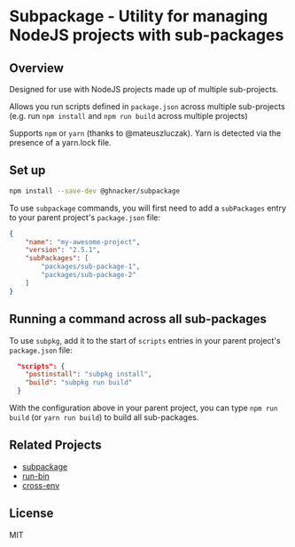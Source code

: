 # Subpackage - Utility for managing NodeJS projects with sub-packages

## Overview

Designed for use with NodeJS projects made up of multiple sub-projects.

Allows you run scripts defined in `package.json` across multiple sub-projects
(e.g. run `npm install` and `npm run build` across multiple projects)

Supports `npm` or `yarn` (thanks to @mateuszluczak). Yarn is detected via
the presence of a yarn.lock file.

## Set up

```bash
npm install --save-dev @ghnacker/subpackage
```

To use `subpackage` commands, you will first need to add a `subPackages` entry
to your parent project's `package.json` file:

```json
{
    "name": "my-awesome-project",
    "version": "2.5.1",
    "subPackages": [
        "packages/sub-package-1",
        "packages/sub-package-2"
    ]
}
```

## Running a command across all sub-packages

To use `subpkg`, add it to the start of `scripts` entries in your parent project's
`package.json` file:

```json
  "scripts": {
    "postinstall": "subpkg install",
    "build": "subpkg run build"
  }
```

With the configuration above in your parent project, you can type `npm run build`
(or `yarn run build`) to build all sub-packages.

## Related Projects

 * [subpackage](https://github.com/dupski/subpackage)
 * [run-bin](https://github.com/dupski/run-bin)
 * [cross-env](https://github.com/kentcdodds/cross-env)

## License

MIT